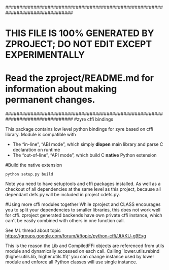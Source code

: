 ################################################################################
#  THIS FILE IS 100% GENERATED BY ZPROJECT; DO NOT EDIT EXCEPT EXPERIMENTALLY  #
#  Read the zproject/README.md for information about making permanent changes. #
################################################################################
#zyre cffi bindings

This package contains low level python bindings for zyre based on cffi library.
Module is compatible with
 * The “in-line”, “ABI mode”, which simply **dlopen** main library and parse C declaration on runtime
 * The “out-of-line”, “API mode”, which build C **native** Python extension

#Build the native extension

    python setup.py build

Note you need to have setuptools and cffi packages installed. As well as a checkout of all dependencies
at the same level as this project, because all dependant defs.py will be included in project cdefs.py.

#Using more cffi modules together
While zproject and CLASS encourages you to split your dependencies to smaller libraries, this does
not work well for cffi. zproject generated backends have own private cffi instance, which can't
be easily combined with others in one function call.

See ML thread about topic https://groups.google.com/forum/#!topic/python-cffi/JtAKU-g9Exg

This is the reason the Lib and CompiledFFi objects are referenced from utils module and dynamically
accessed on each call. Calling `lower.utils.rebind (higher.utils.lib, higher.utils.ffi)' you can
change instance used by lower module and enforce all Python classes will use single instance.
